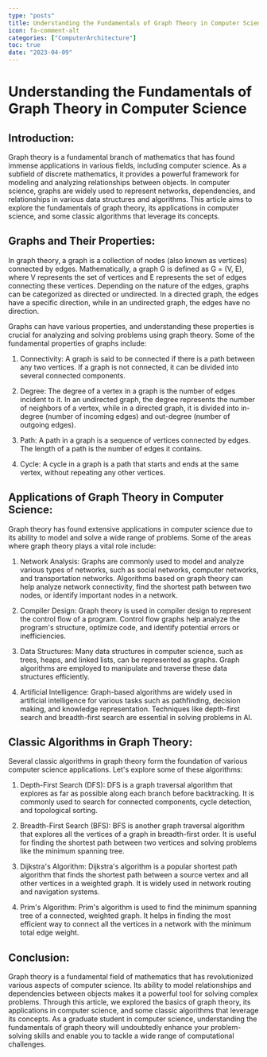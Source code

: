 ```yaml
---
type: "posts"
title: Understanding the Fundamentals of Graph Theory in Computer Science
icon: fa-comment-alt
categories: ["ComputerArchitecture"]
toc: true
date: "2023-04-09"
---
```




# Understanding the Fundamentals of Graph Theory in Computer Science

## Introduction:

Graph theory is a fundamental branch of mathematics that has found immense applications in various fields, including computer science. As a subfield of discrete mathematics, it provides a powerful framework for modeling and analyzing relationships between objects. In computer science, graphs are widely used to represent networks, dependencies, and relationships in various data structures and algorithms. This article aims to explore the fundamentals of graph theory, its applications in computer science, and some classic algorithms that leverage its concepts.

## Graphs and Their Properties:

In graph theory, a graph is a collection of nodes (also known as vertices) connected by edges. Mathematically, a graph G is defined as G = (V, E), where V represents the set of vertices and E represents the set of edges connecting these vertices. Depending on the nature of the edges, graphs can be categorized as directed or undirected. In a directed graph, the edges have a specific direction, while in an undirected graph, the edges have no direction.

Graphs can have various properties, and understanding these properties is crucial for analyzing and solving problems using graph theory. Some of the fundamental properties of graphs include:

1. Connectivity: A graph is said to be connected if there is a path between any two vertices. If a graph is not connected, it can be divided into several connected components.

2. Degree: The degree of a vertex in a graph is the number of edges incident to it. In an undirected graph, the degree represents the number of neighbors of a vertex, while in a directed graph, it is divided into in-degree (number of incoming edges) and out-degree (number of outgoing edges).

3. Path: A path in a graph is a sequence of vertices connected by edges. The length of a path is the number of edges it contains.

4. Cycle: A cycle in a graph is a path that starts and ends at the same vertex, without repeating any other vertices.

## Applications of Graph Theory in Computer Science:

Graph theory has found extensive applications in computer science due to its ability to model and solve a wide range of problems. Some of the areas where graph theory plays a vital role include:

1. Network Analysis: Graphs are commonly used to model and analyze various types of networks, such as social networks, computer networks, and transportation networks. Algorithms based on graph theory can help analyze network connectivity, find the shortest path between two nodes, or identify important nodes in a network.

2. Compiler Design: Graph theory is used in compiler design to represent the control flow of a program. Control flow graphs help analyze the program's structure, optimize code, and identify potential errors or inefficiencies.

3. Data Structures: Many data structures in computer science, such as trees, heaps, and linked lists, can be represented as graphs. Graph algorithms are employed to manipulate and traverse these data structures efficiently.

4. Artificial Intelligence: Graph-based algorithms are widely used in artificial intelligence for various tasks such as pathfinding, decision making, and knowledge representation. Techniques like depth-first search and breadth-first search are essential in solving problems in AI.

## Classic Algorithms in Graph Theory:

Several classic algorithms in graph theory form the foundation of various computer science applications. Let's explore some of these algorithms:

1. Depth-First Search (DFS): DFS is a graph traversal algorithm that explores as far as possible along each branch before backtracking. It is commonly used to search for connected components, cycle detection, and topological sorting.

2. Breadth-First Search (BFS): BFS is another graph traversal algorithm that explores all the vertices of a graph in breadth-first order. It is useful for finding the shortest path between two vertices and solving problems like the minimum spanning tree.

3. Dijkstra's Algorithm: Dijkstra's algorithm is a popular shortest path algorithm that finds the shortest path between a source vertex and all other vertices in a weighted graph. It is widely used in network routing and navigation systems.

4. Prim's Algorithm: Prim's algorithm is used to find the minimum spanning tree of a connected, weighted graph. It helps in finding the most efficient way to connect all the vertices in a network with the minimum total edge weight.

## Conclusion:

Graph theory is a fundamental field of mathematics that has revolutionized various aspects of computer science. Its ability to model relationships and dependencies between objects makes it a powerful tool for solving complex problems. Through this article, we explored the basics of graph theory, its applications in computer science, and some classic algorithms that leverage its concepts. As a graduate student in computer science, understanding the fundamentals of graph theory will undoubtedly enhance your problem-solving skills and enable you to tackle a wide range of computational challenges.